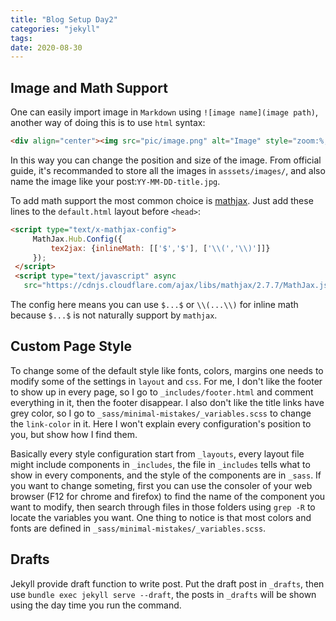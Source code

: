 ```yaml
---
title: "Blog Setup Day2"
categories: "jekyll"
tags: 
date: 2020-08-30
---
```


## Image and Math Support

One can easily import image in `Markdown` using `![image name](image path)`, another way of doing this is to use `html` syntax:
```html
<div align="center"><img src="pic/image.png" alt="Image" style="zoom:%;" /></div>
```
In this way you can change the position and size of the image. From official guide, it's recommanded to store all the images in `asssets/images/`, and also name the image like your post:`YY-MM-DD-title.jpg`.

To add math support the most common choice is [mathjax](https://www.mathjax.org/). Just add these lines to the `default.html` layout before `<head>`:
```html
<script type="text/x-mathjax-config">
     MathJax.Hub.Config({
         tex2jax: {inlineMath: [['$','$'], ['\\(','\\)']]}
     });
 </script>
 <script type="text/javascript" async
   src="https://cdnjs.cloudflare.com/ajax/libs/mathjax/2.7.7/MathJax.js?config=TeX-MML-AM_CHTML">
```
The config here means you can use `$...$` or `\\(...\\)` for inline math because `$...$` is not naturally support by `mathjax`.

## Custom Page Style

To change some of the default style like fonts, colors, margins one needs to modify some of the settings in `layout` and `css`. For me, I don't like the footer to show up in every page, so I go to `_includes/footer.html` and comment everything in it, then the footer disappear. I also don't like the title links have grey color, so I go to `_sass/minimal-mistakes/_variables.scss` to change the `link-color` in it. Here I won't explain every configuration's position to you, but show how I find them.

Basically every style configuration start from `_layouts`, every layout file might include components in `_includes`, the file in `_includes` tells what to show in every components, and the style of the components are in `_sass`. If you want to change someting, first you can use the consoler of your web browser (F12 for chrome and firefox) to find the name of the component you want to modify, then search through files in those folders using `grep -R` to locate the variables you want. One thing to notice is that most colors and fonts are defined in `_sass/minimal-mistakes/_variables.scss`.

## Drafts

Jekyll provide draft function to write post. Put the draft post in `_drafts`, then use `bundle exec jekyll serve --draft`, the posts in `_drafts` will be shown using the day time you run the command.
